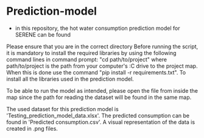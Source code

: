 # Prediction-model
- in this repository, the hot water consumption prediction model for SERENE can be found

Please ensure that you are in the correct directory 
Before running the script, it is mandatory to install the required libraries by using the following command lines in command prompt:
"cd path/to/project" where path/to/project is the path from your computer's :C drive to the project map. When this is done use the command
"pip install -r requirements.txt". To install all the libraries used in the prediction model.

To be able to run the model as intended, please open the file from inside the map since the path for reading the dataset will be found in the same map.

The used dataset for this prediction model is 'Testing_prediction_model_data.xlsx'.
The predicted consumption can be found in 'Predicted consumption.csv'.
A visual representation of the data is created in .png files.
